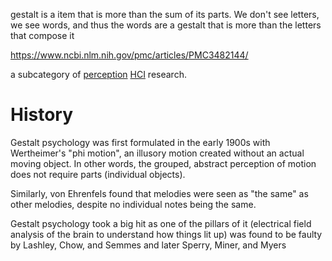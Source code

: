 gestalt is a item that is more than the sum of its parts. We don't see letters, we see words, and thus the words are a gestalt that is more than the letters that compose it

https://www.ncbi.nlm.nih.gov/pmc/articles/PMC3482144/

a subcategory of [perception](perception.md) [HCI](HCI.md) research. 

# History

Gestalt psychology was first formulated in the early 1900s with Wertheimer's "phi motion", an illusory motion created without an actual moving object. In other words, the grouped, abstract perception of motion does not require parts (individual objects).

Similarly, von Ehrenfels found that melodies were seen as "the same" as other melodies, despite no individual notes being the same.

Gestalt psychology took a big hit as one of the pillars of it (electrical field analysis of the brain to understand how things lit up) was found to be faulty by Lashley, Chow, and Semmes and later Sperry, Miner, and Myers

